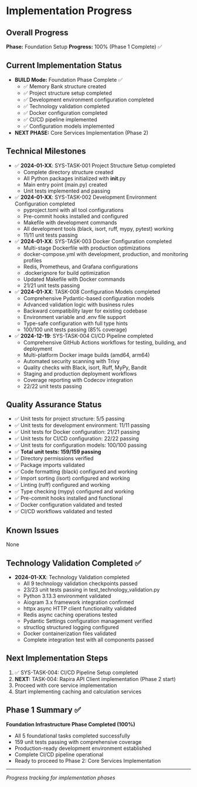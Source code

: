 # Implementation Progress

## Overall Progress
**Phase:** Foundation Setup
**Progress:** 100% (Phase 1 Complete) ✅

## Current Implementation Status
- **BUILD Mode:** Foundation Phase Complete ✅
  - ✅ Memory Bank structure created
  - ✅ Project structure setup completed
  - ✅ Development environment configuration completed
  - ✅ Technology validation completed
  - ✅ Docker configuration completed
  - ✅ CI/CD pipeline implemented
  - ✅ Configuration models implemented
- **NEXT PHASE:** Core Services Implementation (Phase 2)

## Technical Milestones
- ✅ **2024-01-XX**: SYS-TASK-001 Project Structure Setup completed
  - Complete directory structure created
  - All Python packages initialized with __init__.py
  - Main entry point (main.py) created
  - Unit tests implemented and passing
- ✅ **2024-01-XX**: SYS-TASK-002 Development Environment Configuration completed
  - pyproject.toml with all tool configurations
  - Pre-commit hooks installed and configured
  - Makefile with development commands
  - All development tools (black, isort, ruff, mypy, pytest) working
  - 11/11 unit tests passing
- ✅ **2024-01-XX**: SYS-TASK-003 Docker Configuration completed
  - Multi-stage Dockerfile with production optimizations
  - docker-compose.yml with development, production, and monitoring profiles
  - Redis, Prometheus, and Grafana configurations
  - .dockerignore for build optimization
  - Updated Makefile with Docker commands
  - 21/21 unit tests passing
- ✅ **2024-01-XX**: TASK-008 Configuration Models completed
  - Comprehensive Pydantic-based configuration models
  - Advanced validation logic with business rules
  - Backward compatibility layer for existing codebase
  - Environment variable and .env file support
  - Type-safe configuration with full type hints
  - 100/100 unit tests passing (85% coverage)
- ✅ **2024-12-19**: SYS-TASK-004 CI/CD Pipeline completed
  - Comprehensive GitHub Actions workflows for testing, building, and deployment
  - Multi-platform Docker image builds (amd64, arm64)
  - Automated security scanning with Trivy
  - Quality checks with Black, isort, Ruff, MyPy, Bandit
  - Staging and production deployment workflows
  - Coverage reporting with Codecov integration
  - 22/22 unit tests passing

## Quality Assurance Status
- ✅ Unit tests for project structure: 5/5 passing
- ✅ Unit tests for development environment: 11/11 passing
- ✅ Unit tests for Docker configuration: 21/21 passing
- ✅ Unit tests for CI/CD configuration: 22/22 passing
- ✅ Unit tests for configuration models: 100/100 passing
- ✅ **Total unit tests: 159/159 passing**
- ✅ Directory permissions verified
- ✅ Package imports validated
- ✅ Code formatting (black) configured and working
- ✅ Import sorting (isort) configured and working
- ✅ Linting (ruff) configured and working
- ✅ Type checking (mypy) configured and working
- ✅ Pre-commit hooks installed and functional
- ✅ Docker configuration validated and tested
- ✅ CI/CD workflows validated and tested

## Known Issues
None

## Technology Validation Completed ✅
- **2024-01-XX**: Technology Validation completed
  - All 9 technology validation checkpoints passed
  - 23/23 unit tests passing in test_technology_validation.py
  - Python 3.13.3 environment validated
  - Aiogram 3.x framework integration confirmed
  - httpx async HTTP client functionality validated
  - Redis async caching operations tested
  - Pydantic Settings configuration management verified
  - structlog structured logging configured
  - Docker containerization files validated
  - Complete integration test with all components passed

## Next Implementation Steps
1. ✅ SYS-TASK-004: CI/CD Pipeline Setup completed
2. **NEXT:** TASK-004: Rapira API Client implementation (Phase 2 start)
3. Proceed with core service implementation
4. Start implementing caching and calculation services

## Phase 1 Summary ✅
**Foundation Infrastructure Phase Completed (100%)**
- All 5 foundational tasks completed successfully
- 159 unit tests passing with comprehensive coverage
- Production-ready development environment established
- Complete CI/CD pipeline operational
- Ready to proceed to Phase 2: Core Services Implementation

---
*Progress tracking for implementation phases*
